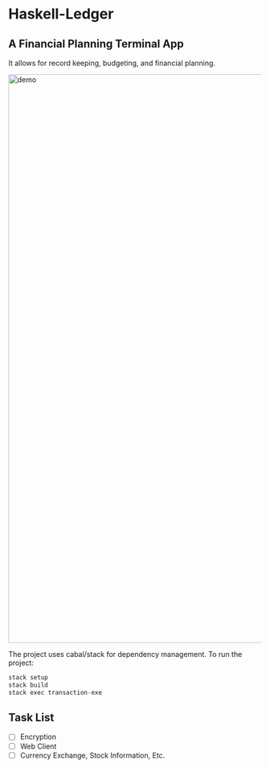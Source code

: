 # Haskell-Ledger
## A Financial Planning Terminal App

It allows for record keeping, budgeting, and financial planning.

<img width="1130" alt="demo" src="https://user-images.githubusercontent.com/13956201/31250168-a2b50440-a9df-11e7-9e41-2bbd7a1fac2a.png">


The project uses cabal/stack for dependency management. To run the project:
``` haskell
stack setup
stack build
stack exec transaction-exe
```

## Task List

- [ ] Encryption
- [ ] Web Client
- [ ] Currency Exchange, Stock Information, Etc.